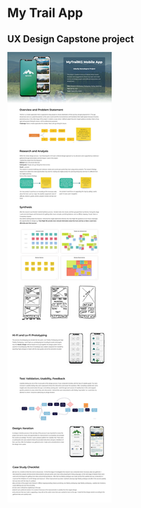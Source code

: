 # My Trail App
## UX Design Capstone project

![App's screenshot](images/page-screenshot.png "Page screenshot")


